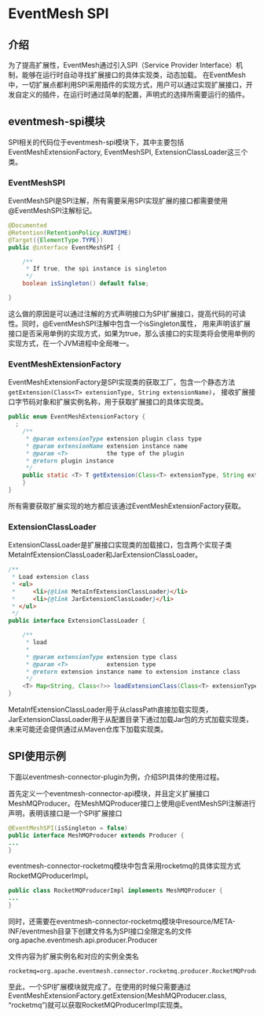 # EventMesh SPI

## 介绍

为了提高扩展性，EventMesh通过引入SPI（Service Provider Interface）机制，能够在运行时自动寻找扩展接口的具体实现类，动态加载。
在EventMesh中，一切扩展点都利用SPI采用插件的实现方式，用户可以通过实现扩展接口，开发自定义的插件，在运行时通过简单的配置，声明式的选择所需要运行的插件。

## eventmesh-spi模块

SPI相关的代码位于eventmesh-spi模块下，其中主要包括EventMeshExtensionFactory, EventMeshSPI, ExtensionClassLoader这三个类。

### EventMeshSPI

EventMeshSPI是SPI注解，所有需要采用SPI实现扩展的接口都需要使用@EventMeshSPI注解标记。

```java
@Documented
@Retention(RetentionPolicy.RUNTIME)
@Target({ElementType.TYPE})
public @interface EventMeshSPI {

    /**
     * If true, the spi instance is singleton
     */
    boolean isSingleton() default false;

}
```

这么做的原因是可以通过注解的方式声明接口为SPI扩展接口，提高代码的可读性。同时，@EventMeshSPI注解中包含一个isSingleton属性，
用来声明该扩展接口是否采用单例的实现方式，如果为true，那么该接口的实现类将会使用单例的实现方式，在一个JVM进程中全局唯一。

### EventMeshExtensionFactory

EventMeshExtensionFactory是SPI实现类的获取工厂，包含一个静态方法`getExtension(Class<T> extensionType, String extensionName)`，
接收扩展接口字节码对象和扩展实例名称，用于获取扩展接口的具体实现类。

```java
public enum EventMeshExtensionFactory {
  ;
    /**
     * @param extensionType extension plugin class type
     * @param extensionName extension instance name
     * @param <T>           the type of the plugin
     * @return plugin instance
     */
    public static <T> T getExtension(Class<T> extensionType, String extensionName) {
    }
}
```

所有需要获取扩展实现的地方都应该通过EventMeshExtensionFactory获取。

### ExtensionClassLoader

ExtensionClassLoader是扩展接口实现类的加载接口，包含两个实现子类MetaInfExtensionClassLoader和JarExtensionClassLoader。

```java
/**
 * Load extension class
 * <ul>
 *     <li>{@link MetaInfExtensionClassLoader}</li>
 *     <li>{@link JarExtensionClassLoader}</li>
 * </ul>
 */
public interface ExtensionClassLoader {

    /**
     * load
     *
     * @param extensionType extension type class
     * @param <T>           extension type
     * @return extension instance name to extension instance class
     */
    <T> Map<String, Class<?>> loadExtensionClass(Class<T> extensionType);
}
```

MetaInfExtensionClassLoader用于从classPath直接加载实现类，JarExtensionClassLoader用于从配置目录下通过加载Jar包的方式加载实现类，未来可能还会提供通过从Maven仓库下加载实现类。

## SPI使用示例

下面以eventmesh-connector-plugin为例，介绍SPI具体的使用过程。

首先定义一个eventmesh-connector-api模块，并且定义扩展接口MeshMQProducer。在MeshMQProducer接口上使用@EventMeshSPI注解进行声明，表明该接口是一个SPI扩展接口

```java
@EventMeshSPI(isSingleton = false)
public interface MeshMQProducer extends Producer {
...
}
```

eventmesh-connector-rocketmq模块中包含采用rocketmq的具体实现方式RocketMQProducerImpl。

```java
public class RocketMQProducerImpl implements MeshMQProducer {
...
}
```

同时，还需要在eventmesh-connector-rocketmq模块中resource/META-INF/eventmesh目录下创建文件名为SPI接口全限定名的文件
org.apache.eventmesh.api.producer.Producer

文件内容为扩展实例名和对应的实例全类名

```properties
rocketmq=org.apache.eventmesh.connector.rocketmq.producer.RocketMQProducerImpl
```

至此，一个SPI扩展模块就完成了。在使用的时候只需要通过EventMeshExtensionFactory.getExtension(MeshMQProducer.class, “rocketmq”)就可以获取RocketMQProducerImpl实现类。
